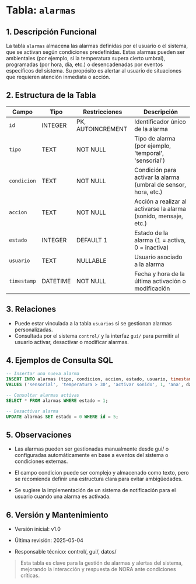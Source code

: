 # Tabla: `alarmas`

## 1. Descripción Funcional
La tabla `alarmas` almacena las alarmas definidas por el usuario o el sistema, que se activan según condiciones predefinidas. Estas alarmas pueden ser ambientales (por ejemplo, si la temperatura supera cierto umbral), programadas (por hora, día, etc.) o desencadenadas por eventos específicos del sistema. Su propósito es alertar al usuario de situaciones que requieren atención inmediata o acción.

## 2. Estructura de la Tabla
| Campo        | Tipo      | Restricciones     | Descripción                                               |
|--------------|-----------|-------------------|-----------------------------------------------------------|
| `id`         | INTEGER   | PK, AUTOINCREMENT | Identificador único de la alarma                          |
| `tipo`       | TEXT      | NOT NULL          | Tipo de alarma (por ejemplo, 'temporal', 'sensorial')     |
| `condicion`  | TEXT      | NOT NULL          | Condición para activar la alarma (umbral de sensor, hora, etc.) |
| `accion`     | TEXT      | NOT NULL          | Acción a realizar al activarse la alarma (sonido, mensaje, etc.) |
| `estado`     | INTEGER   | DEFAULT 1         | Estado de la alarma (1 = activa, 0 = inactiva)            |
| `usuario`    | TEXT      | NULLABLE          | Usuario asociado a la alarma                              |
| `timestamp`  | DATETIME  | NOT NULL          | Fecha y hora de la última activación o modificación        |

## 3. Relaciones
- Puede estar vinculada a la tabla `usuarios` si se gestionan alarmas personalizadas.
- Consultada por el sistema `control/` y la interfaz `gui/` para permitir al usuario activar, desactivar o modificar alarmas.

## 4. Ejemplos de Consulta SQL
```sql
-- Insertar una nueva alarma
INSERT INTO alarmas (tipo, condicion, accion, estado, usuario, timestamp)
VALUES ('sensorial', 'temperatura > 30', 'activar sonido', 1, 'ana', datetime('now'));

-- Consultar alarmas activas
SELECT * FROM alarmas WHERE estado = 1;

-- Desactivar alarma
UPDATE alarmas SET estado = 0 WHERE id = 5;
```

## 5. Observaciones
- Las alarmas pueden ser gestionadas manualmente desde gui/ o configuradas automáticamente en base a eventos del sistema o condiciones externas.

- El campo condicion puede ser complejo y almacenado como texto, pero se recomienda definir una estructura clara para evitar ambigüedades.

- Se sugiere la implementación de un sistema de notificación para el usuario cuando una alarma es activada.

## 6. Versión y Mantenimiento
- Versión inicial: v1.0

- Última revisión: 2025-05-04

- Responsable técnico: control/, gui/, datos/

> Esta tabla es clave para la gestión de alarmas y alertas del sistema, mejorando la interacción y respuesta de NORA ante condiciones críticas.